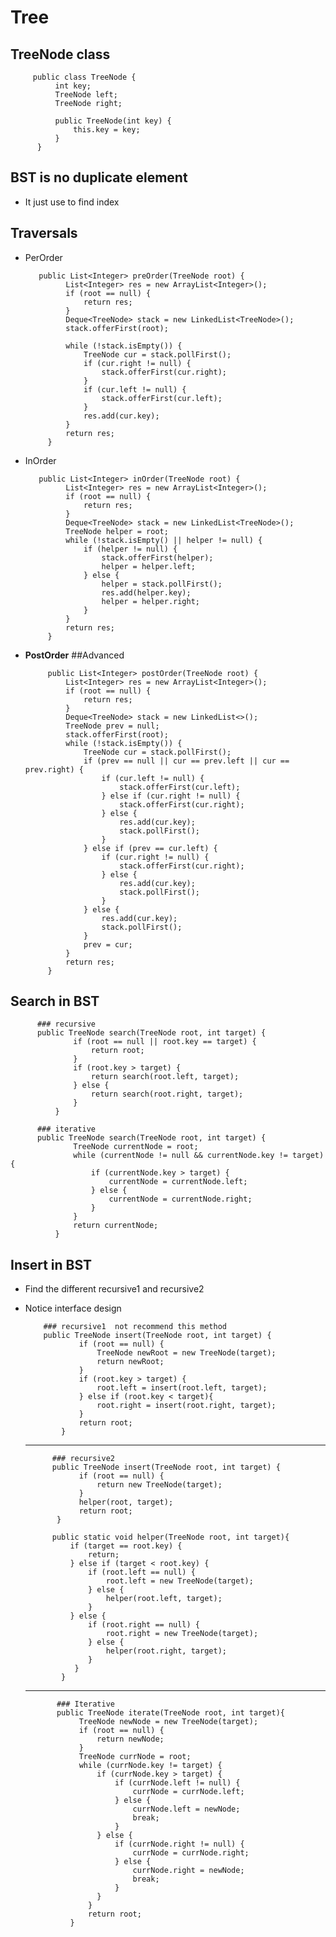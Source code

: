 # Tree

## TreeNode class
         public class TreeNode {
              int key;
              TreeNode left;
              TreeNode right;

              public TreeNode(int key) {
                  this.key = key;
              }
          }
          
        
## BST is no duplicate element
  - It just use to find index
    
## Traversals
  - PerOrder
  
           public List<Integer> preOrder(TreeNode root) {
                 List<Integer> res = new ArrayList<Integer>();
                 if (root == null) {
                     return res;
                 }
                 Deque<TreeNode> stack = new LinkedList<TreeNode>();
                 stack.offerFirst(root);

                 while (!stack.isEmpty()) {
                     TreeNode cur = stack.pollFirst();
                     if (cur.right != null) {
                         stack.offerFirst(cur.right);
                     }
                     if (cur.left != null) {
                         stack.offerFirst(cur.left);
                     }
                     res.add(cur.key);
                 }
                 return res;
             }

  
  - InOrder
  
           public List<Integer> inOrder(TreeNode root) {
                 List<Integer> res = new ArrayList<Integer>();
                 if (root == null) {
                     return res;
                 }
                 Deque<TreeNode> stack = new LinkedList<TreeNode>();
                 TreeNode helper = root;
                 while (!stack.isEmpty() || helper != null) {
                     if (helper != null) {
                         stack.offerFirst(helper);
                         helper = helper.left;
                     } else {
                         helper = stack.pollFirst();
                         res.add(helper.key);
                         helper = helper.right;
                     }
                 }
                 return res;
             }
         
  - <b>PostOrder</b>  ##Advanced
         
             public List<Integer> postOrder(TreeNode root) {
                 List<Integer> res = new ArrayList<Integer>();
                 if (root == null) {
                     return res;
                 }
                 Deque<TreeNode> stack = new LinkedList<>();
                 TreeNode prev = null;
                 stack.offerFirst(root);
                 while (!stack.isEmpty()) {
                     TreeNode cur = stack.pollFirst();
                     if (prev == null || cur == prev.left || cur == prev.right) {
                         if (cur.left != null) {
                             stack.offerFirst(cur.left);
                         } else if (cur.right != null) {
                             stack.offerFirst(cur.right);
                         } else {
                             res.add(cur.key);
                             stack.pollFirst();
                         }
                     } else if (prev == cur.left) {
                         if (cur.right != null) {
                             stack.offerFirst(cur.right);
                         } else {
                             res.add(cur.key);
                             stack.pollFirst();
                         }
                     } else {
                         res.add(cur.key);
                         stack.pollFirst();
                     }
                     prev = cur;
                 }
                 return res;
             }
    
## Search in BST
          ### recursive
          public TreeNode search(TreeNode root, int target) {
                  if (root == null || root.key == target) {
                      return root;
                  }
                  if (root.key > target) {
                      return search(root.left, target);
                  } else {
                      return search(root.right, target);
                  }
              }
              
          ### iterative
          public TreeNode search(TreeNode root, int target) {
                  TreeNode currentNode = root;
                  while (currentNode != null && currentNode.key != target) {
                      if (currentNode.key > target) {
                          currentNode = currentNode.left;
                      } else {
                          currentNode = currentNode.right;
                      }
                  }
                  return currentNode;
              }

## Insert in BST
  - Find the different recursive1 and recursive2
  - Notice interface design
  
            ### recursive1  not recommend this method 
            public TreeNode insert(TreeNode root, int target) {
                    if (root == null) {
                        TreeNode newRoot = new TreeNode(target);
                        return newRoot;
                    }
                    if (root.key > target) {
                        root.left = insert(root.left, target);
                    } else if (root.key < target){
                        root.right = insert(root.right, target);
                    }
                    return root;
                }
       ---------------------------------------------------------------------------
              ### recursive2
              public TreeNode insert(TreeNode root, int target) {
                    if (root == null) {
                        return new TreeNode(target);
                    }
                    helper(root, target);
                    return root;
               }

              public static void helper(TreeNode root, int target){
                  if (target == root.key) {
                      return;
                  } else if (target < root.key) {
                      if (root.left == null) {
                          root.left = new TreeNode(target);
                      } else {
                          helper(root.left, target);
                      }
                  } else {
                      if (root.right == null) {
                          root.right = new TreeNode(target);
                      } else {
                          helper(root.right, target);
                      }
                   }
                }
       ----------------------------------------------------------------------------         
               ### Iterative
               public TreeNode iterate(TreeNode root, int target){
                    TreeNode newNode = new TreeNode(target);
                    if (root == null) {
                        return newNode;
                    }
                    TreeNode currNode = root;
                    while (currNode.key != target) {
                        if (currNode.key > target) {
                            if (currNode.left != null) {
                                currNode = currNode.left;
                            } else {
                                currNode.left = newNode;
                                break;
                            }
                        } else {
                            if (currNode.right != null) {
                                currNode = currNode.right;
                            } else {
                                currNode.right = newNode;
                                break;
                            }
                        }
                      }
                      return root;
                  }


